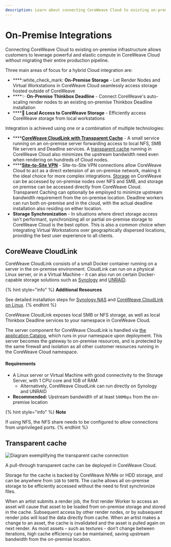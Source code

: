```yaml
---
description: Learn about connecting CoreWeave Cloud to existing on-premise infrastructure
---
```


# On-Premise Integrations

Connecting CoreWeave Cloud to existing on-premise infrastructure allows customers to leverage powerful and elastic compute in CoreWeave Cloud without migrating their entire production pipeline.

Three main areas of focus for a hybrid Cloud integration are:

* ****:white\_check\_mark: **On-Premise Storage** - Let Render Nodes and Virtual Workstations in CoreWeave Cloud seamlessly access storage hosted outside of CoreWeave
* ****:sparkles: **On-Premise Thinkbox Deadline** - Connect CoreWeave's auto-scaling render nodes to an existing on-premise Thinkbox Deadline installation
* ****:muscle: **Local Access to CoreWeave Storage** - Efficiently access CoreWeave storage from local workstations

Integration is achieved using one or a combination of multiple technologies:

* ****[**CoreWeave CloudLink with Transparent Cache**](./#coreweave-cloudlink) - A small service running on an on-premise server forwarding access to local NFS, SMB file servers and Deadline services. A [transparent cache](./#transparent-cache-for-cloudlink) running in CoreWeave Cloud also minimizes the upstream bandwidth need even when rendering on hundreds of Cloud nodes.
* ****[**Site-to-Site VPN**](../../../coreweave-kubernetes/networking/site-to-site-connections/site-to-site-vpn/) - Site-to-Site VPN connections allow CoreWeave Cloud to act as a direct extension of an on-premise network, making it the ideal choice for more complex integrations. [Storage](../../../virtual-servers/virtual-server-configuration-options/storage.md) on CoreWeave can be accessed by on-premise nodes over NFS and SMB, and storage on premise can be accessed directly from CoreWeave Cloud. Transparent Caching can optionally be employed to minimize upstream bandwidth requirement from the on-premise location. Deadline workers can run both on-premise and in the cloud, with the actual deadline installation also residing on either location.
* **Storage Synchronization** - In situations where direct storage access isn't performant, synchronizing all or partial on-premise storage to CoreWeave Cloud is the best option. This is also a common choice when integrating Virtual Workstations over geographically dispersed locations, providing the best user experience to all clients.

## CoreWeave CloudLink

CoreWeave CloudLink consists of a small Docker container running on a server in the on-premise environment. CloudLink can run on a physical Linux server, or in a Virtual Machine - it can also run on certain Docker-capable storage solutions such as [Synology](https://www.synology.com/en-us) and [UNRAID](https://unraid.net).&#x20;

{% hint style="info" %}
**Additional Resources**

See detailed installation steps for [Synology NAS](synology-nas.md) and [CoreWeave CloudLink on Linux](linux.md).
{% endhint %}

CoreWeave CloudLink exposes local SMB or NFS storage, as well as local Thinkbox Deadline services to your namespace in CoreWeave Cloud.

The server component for CoreWeave CloudLink is handled via [the application Catalog](https://apps.coreweave.com/), which runs in your namespace upon deployment. This server becomes the gateway to on-premise resources, and is protected by the same firewall and isolation as all other customer resources running in the CoreWeave Cloud namespace.

#### Requirements

* A Linux server or Virtual Machine with good connectivity to the Storage Server, with 1 CPU core and 1GB of RAM
  * Alternatively, CoreWeave CloudLink can run directly on Synology and UNRAID
* **Recommended:** Upstream bandwidth of at least `500Mbps` from the on-premise location

{% hint style="info" %}
**Note**

If using NFS, the NFS share needs to be configured to allow connections from unprivileged ports.
{% endhint %}

## Transparent cache

![Diagram exemplifying the transparent cache connection](../../../.gitbook/assets/111335067-772be780-864a-11eb-949c-56ece0902a9d.png)

A pull-through transparent cache can be deployed in CoreWeave Cloud.

Storage for the cache is backed by CoreWeave NVMe or HDD storage, and can be anywhere from `1GB` to `500TB`. The cache allows all on-premise storage to be efficiently accessed without the need to first synchronize files.

When an artist submits a render job, the first render Worker to access an asset will cause that asset to be loaded from on-premise storage and stored in the cache. Subsequent access by other render nodes, or by subsequent render jobs will load the data directly from cache. When an artist makes a change to an asset, the cache is invalidated and the asset is pulled again on next render. As most assets - such as textures - don't change between iterations, high cache efficiency can be maintained, saving upstream bandwidth from the on-premise location.
